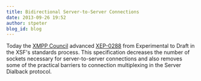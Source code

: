 ```yaml
---
title: Bidirectional Server-to-Server Connections
date: 2013-09-26 19:52
author: stpeter
blog_id: blog
---
```


Today the [XMPP Council](https://xmpp.org/about/xsf/xmpp-council/) advanced [XEP-0288](https://xmpp.org/extensions/xep-0288.html) from Experimental to Draft in the XSF's standards process. This specification decreases the number of sockets necessary for server-to-server connections and also removes some of the practical barriers to connection multiplexing in the Server Dialback protocol.
